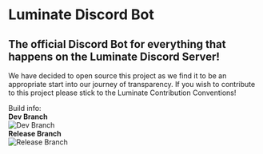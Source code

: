 # Luminate Discord Bot
## The official Discord Bot for everything that happens on the Luminate Discord Server!
We have decided to open source this project as we find it to be an appropriate start into our journey of transparency.
If you wish to contribute to this project please stick to the Luminate Contribution Conventions!

Build info:<br>
<b>Dev Branch</b><br>
![Dev Branch](https://github.com/LuminateDev/LuminateDiscordBot/actions/workflows/dotnet.yml/badge.svg?branch=dev)<br>
<b>Release Branch</b><br>
![Release Branch](https://github.com/LuminateDev/LuminateDiscordBot/actions/workflows/dotnet.yml/badge.svg?branch=master)
